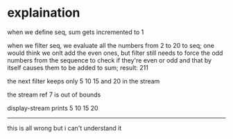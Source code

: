 # explaination

when we define seq, sum gets incremented to 1

when we filter seq, we evaluate all the numbers from 2 to 20 to seq; one
would think we onlt add the even ones, but filter still needs to force
the odd numbers from the sequence to check if they're even or odd and that
by itself causes them to be added to sum; result: 211

the next filter keeps only 5 10 15 and 20 in the stream

the stream ref 7 is out of bounds

display-stream prints 5 10 15 20

---

this is all wrong but i can't understand it
